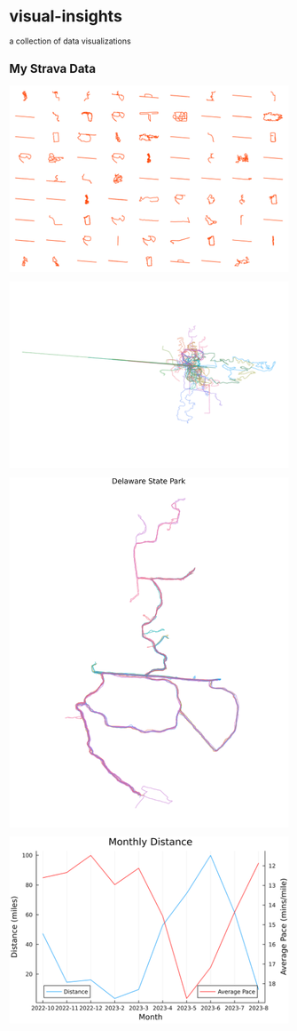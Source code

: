 # visual-insights
a collection of data visualizations

## My Strava Data

![activities grid](strava/plots/activities_grid.png)

![activities zeroed](strava/plots/activities_zeroed.png)

![activities delaware](strava/plots/activities_delaware.png)

![monthly distance](strava/plots/monthly_distance.png)